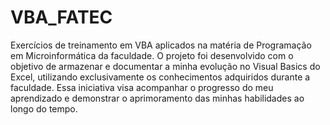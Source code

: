 # VBA_FATEC
Exercícios de treinamento em VBA aplicados na matéria de Programação em Microinformática da faculdade. O projeto foi desenvolvido com o objetivo de armazenar e documentar a minha evolução no Visual Basics do Excel, utilizando exclusivamente os conhecimentos adquiridos durante a faculdade. Essa iniciativa visa acompanhar o progresso do meu aprendizado e demonstrar o aprimoramento das minhas habilidades ao longo do tempo.
